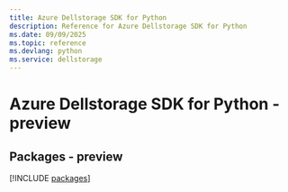 ```yaml
---
title: Azure Dellstorage SDK for Python
description: Reference for Azure Dellstorage SDK for Python
ms.date: 09/09/2025
ms.topic: reference
ms.devlang: python
ms.service: dellstorage
---
```

# Azure Dellstorage SDK for Python - preview
## Packages - preview
[!INCLUDE [packages](dellstorage-index.md)]